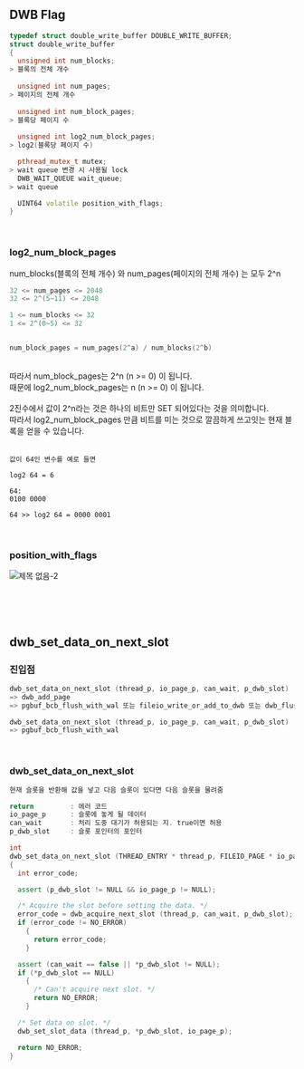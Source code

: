 ## DWB Flag

```cpp
typedef struct double_write_buffer DOUBLE_WRITE_BUFFER;
struct double_write_buffer
{
  unsigned int num_blocks;
> 블록의 전체 개수
  
  unsigned int num_pages;
> 페이지의 전체 개수
  
  unsigned int num_block_pages;
> 블록당 페이지 수
  
  unsigned int log2_num_block_pages;
> log2(블록당 페이지 수)

  pthread_mutex_t mutex;
> wait queue 변경 시 사용될 lock
  DWB_WAIT_QUEUE wait_queue;
> wait queue

  UINT64 volatile position_with_flags;
}
```

<br />

### log2_num_block_pages

num_blocks(블록의 전체 개수) 와 num_pages(페이지의 전체 개수) 는 모두 2^n
<br />

```cpp
32 <= num_pages <= 2048
32 <= 2^(5~11) <= 2048

1 <= num_blocks <= 32
1 <= 2^(0~5) <= 32


num_block_pages = num_pages(2^a) / num_blocks(2^b)
```
<br />
따라서 num_block_pages는 2^n (n >= 0) 이 됩니다.<br />
때문에 log2_num_block_pages는 n (n >= 0) 이 됩니다.<br />
<br />
2진수에서 값이 2^n라는 것은 하나의 비트만 SET 되어있다는 것을 의미합니다.<br />
따라서 log2_num_block_pages 만큼 비트를 미는 것으로 깔끔하게 쓰고잇는 현재 블록을 얻을 수 있습니다.<br />
<br />

```
값이 64인 변수를 예로 들면

log2 64 = 6

64:
0100 0000

64 >> log2 64 = 0000 0001
```


<br />

### position_with_flags

![제목 없음-2](https://user-images.githubusercontent.com/12230655/145351207-081b679b-6284-48e4-b88a-b574a628ba53.png)

<br />
<br />
<br />

## dwb_set_data_on_next_slot

### 진입점

```cpp
dwb_set_data_on_next_slot (thread_p, io_page_p, can_wait, p_dwb_slot)
=> dwb_add_page
=> pgbuf_bcb_flush_with_wal 또는 fileio_write_or_add_to_dwb 또는 dwb_flush_force
```

```cpp
dwb_set_data_on_next_slot (thread_p, io_page_p, can_wait, p_dwb_slot)
=> pgbuf_bcb_flush_with_wal
```

<br />

### dwb_set_data_on_next_slot


```cpp
현재 슬롯을 반환해 값을 넣고 다음 슬롯이 있다면 다음 슬롯을 물려줌

return         : 에러 코드
io_page_p      : 슬롯에 놓게 될 데이터
can_wait       : 처리 도중 대기가 허용되는 지. true이면 허용
p_dwb_slot     : 슬롯 포인터의 포인터
```
 
```cpp
int
dwb_set_data_on_next_slot (THREAD_ENTRY * thread_p, FILEIO_PAGE * io_page_p, bool can_wait, DWB_SLOT ** p_dwb_slot)
{
  int error_code;

  assert (p_dwb_slot != NULL && io_page_p != NULL);

  /* Acquire the slot before setting the data. */
  error_code = dwb_acquire_next_slot (thread_p, can_wait, p_dwb_slot);
  if (error_code != NO_ERROR)
    {
      return error_code;
    }

  assert (can_wait == false || *p_dwb_slot != NULL);
  if (*p_dwb_slot == NULL)
    {
      /* Can't acquire next slot. */
      return NO_ERROR;
    }

  /* Set data on slot. */
  dwb_set_slot_data (thread_p, *p_dwb_slot, io_page_p);

  return NO_ERROR;
}
```
